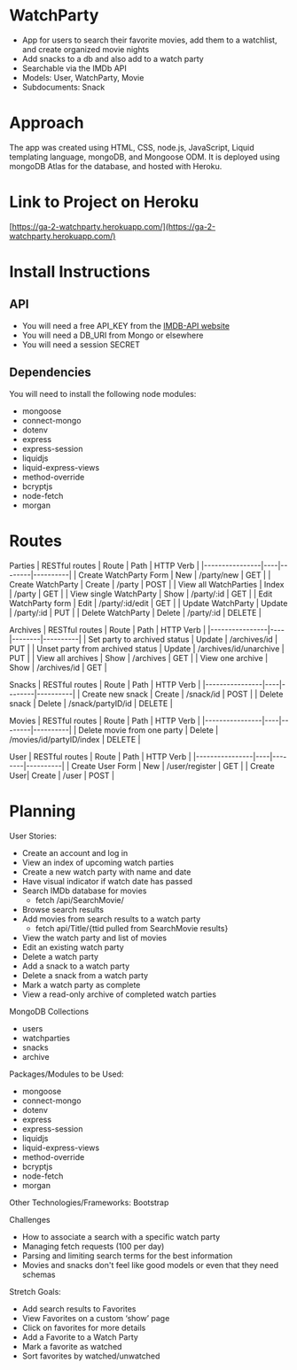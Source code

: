 # WatchParty

- App for users to search their favorite movies, add them to a watchlist, and create organized movie nights
- Add snacks to a db and also add to a watch party
- Searchable via the IMDb API
- Models: User, WatchParty, Movie
- Subdocuments: Snack

# Approach
The app was created using HTML, CSS, node.js, JavaScript, Liquid templating language, mongoDB, and Mongoose ODM. It is deployed using mongoDB Atlas for the database, and hosted with Heroku.

# Link to Project on Heroku
[https://ga-2-watchparty.herokuapp.com/](https://ga-2-watchparty.herokuapp.com/)

# Install Instructions
## API
- You will need a free API_KEY from the [IMDB-API website](https://imdb-api.com/)
- You will need a DB_URI from Mongo or elsewhere
- You will need a session SECRET

## Dependencies
You will need to install the following node modules:
- mongoose
- connect-mongo
- dotenv
- express
- express-session
- liquidjs
- liquid-express-views
- method-override
- bcryptjs
- node-fetch
- morgan

# Routes

Parties
| RESTful routes | Route | Path | HTTP Verb |
|----------------|----|--------|----------|
| Create WatchParty Form | New | /party/new | GET |
| Create WatchParty | Create | /party | POST |
| View all WatchParties | Index | /party | GET |
| View single WatchParty | Show | /party/:id | GET |
| Edit WatchParty form | Edit | /party/:id/edit | GET |
| Update WatchParty | Update | /party/:id | PUT |
| Delete WatchParty | Delete | /party/:id | DELETE |

Archives
| RESTful routes | Route | Path | HTTP Verb |
|----------------|----|--------|----------|
| Set party to archived status | Update | /archives/id | PUT |
| Unset party from archived status | Update | /archives/id/unarchive | PUT |
| View all archives | Show | /archives | GET |
| View one archive | Show | /archives/id | GET |

Snacks
|  RESTful routes | Route | Path | HTTP Verb |
|----------------|----|--------|----------|
| Create new snack | Create | /snack/id | POST |
| Delete snack | Delete | /snack/partyID/id | DELETE |

Movies
| RESTful routes | Route | Path | HTTP Verb |
|----------------|----|--------|----------|
| Delete movie from one party | Delete | /movies/id/partyID/index | DELETE |

User
| RESTful routes | Route | Path | HTTP Verb |
|----------------|----|--------|----------|
| Create User Form | New | /user/register | GET |
| Create User| Create | /user | POST |

# Planning

User Stories:
- Create an account and log in
- View an index of upcoming watch parties
- Create a new watch party with name and date
- Have visual indicator if watch date has passed
- Search IMDb database for movies
    - fetch /api/SearchMovie/
- Browse search results
- Add movies from search results to a watch party
    - fetch api/Title/{ttid pulled from SearchMovie results}
- View the watch party and list of movies
- Edit an existing watch party
- Delete a watch party
- Add a snack to a watch party
- Delete a snack from a watch party
- Mark a watch party as complete
- View a read-only archive of completed watch parties

MongoDB Collections
- users
- watchparties
- snacks
- archive

Packages/Modules to be Used:
- mongoose
- connect-mongo
- dotenv
- express
- express-session
- liquidjs
- liquid-express-views
- method-override
- bcryptjs
- node-fetch
- morgan

Other Technologies/Frameworks: Bootstrap

Challenges
- How to associate a search with a specific watch party
- Managing fetch requests (100 per day)
- Parsing and limiting search terms for the best information
- Movies and snacks don't feel like good models or even that they need schemas

Stretch Goals:
- Add search results to Favorites
- View Favorites on a custom ‘show’ page
- Click on favorites for more details
- Add a Favorite to a Watch Party
- Mark a favorite as watched
- Sort favorites by watched/unwatched
